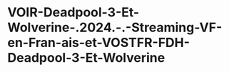 # VOIR-Deadpool-3-Et-Wolverine-.2024.-.-Streaming-VF-en-Fran-ais-et-VOSTFR-FDH-Deadpool-3-Et-Wolverine